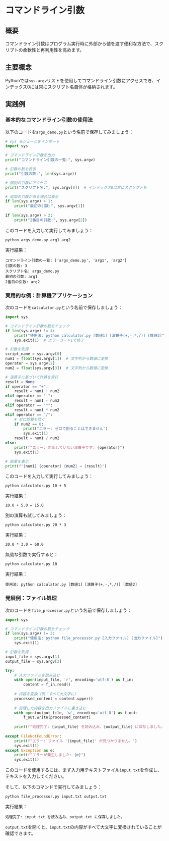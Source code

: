 # コマンドライン引数

## 概要
コマンドライン引数はプログラム実行時に外部から値を渡す便利な方法で、スクリプトの柔軟性と再利用性を高めます。

## 主要概念
Pythonでは`sys.argv`リストを使用してコマンドライン引数にアクセスでき、インデックス0には常にスクリプト名自体が格納されます。

## 実践例

### 基本的なコマンドライン引数の使用法

以下のコードを`args_demo.py`という名前で保存してみましょう：

```python
# sys モジュールをインポート
import sys

# コマンドライン引数を出力
print("コマンドライン引数の一覧:", sys.argv)

# 引数の数を表示
print("引数の数:", len(sys.argv))

# 個別の引数にアクセス
print("スクリプト名:", sys.argv[0])  # インデックス0は常にスクリプト名

# 追加の引数がある場合は表示
if len(sys.argv) > 1:
    print("最初の引数:", sys.argv[1])
    
if len(sys.argv) > 2:
    print("2番目の引数:", sys.argv[2])
```

このコードを入力して実行してみましょう：

```
python args_demo.py arg1 arg2
```

実行結果：
```
コマンドライン引数の一覧: ['args_demo.py', 'arg1', 'arg2']
引数の数: 3
スクリプト名: args_demo.py
最初の引数: arg1
2番目の引数: arg2
```

### 実用的な例：計算機アプリケーション

次のコードを`calculator.py`という名前で保存しましょう：

```python
import sys

# コマンドライン引数の数をチェック
if len(sys.argv) != 4:
    print("使用法: python calculator.py [数値1] [演算子(+,-,*,/)] [数値2]")
    sys.exit(1)  # エラーコード1で終了

# 引数を取得
script_name = sys.argv[0]
num1 = float(sys.argv[1])  # 文字列から数値に変換
operator = sys.argv[2]
num2 = float(sys.argv[3])  # 文字列から数値に変換

# 演算子に基づいて計算を実行
result = None
if operator == "+":
    result = num1 + num2
elif operator == "-":
    result = num1 - num2
elif operator == "*":
    result = num1 * num2
elif operator == "/":
    # ゼロ除算を防ぐ
    if num2 == 0:
        print("エラー: ゼロで割ることはできません")
        sys.exit(1)
    result = num1 / num2
else:
    print(f"エラー: 対応していない演算子です: {operator}")
    sys.exit(1)

# 結果を表示
print(f"{num1} {operator} {num2} = {result}")
```

このコードを入力して実行してみましょう：

```
python calculator.py 10 + 5
```

実行結果：
```
10.0 + 5.0 = 15.0
```

別の演算も試してみましょう：

```
python calculator.py 20 * 3
```

実行結果：
```
20.0 * 3.0 = 60.0
```

無効な引数で実行すると：

```
python calculator.py 10
```

実行結果：
```
使用法: python calculator.py [数値1] [演算子(+,-,*,/)] [数値2]
```

### 発展例：ファイル処理

次のコードを`file_processor.py`という名前で保存しましょう：

```python
import sys

# コマンドライン引数の数をチェック
if len(sys.argv) != 3:
    print("使用法: python file_processor.py [入力ファイル] [出力ファイル]")
    sys.exit(1)

# 引数を取得
input_file = sys.argv[1]
output_file = sys.argv[2]

try:
    # 入力ファイルを読み込む
    with open(input_file, 'r', encoding='utf-8') as f_in:
        content = f_in.read()
        
    # 内容を変換（例：すべて大文字に）
    processed_content = content.upper()
    
    # 処理した内容を出力ファイルに書き込む
    with open(output_file, 'w', encoding='utf-8') as f_out:
        f_out.write(processed_content)
        
    print(f"処理完了: {input_file} を読み込み、{output_file} に保存しました。")
    
except FileNotFoundError:
    print(f"エラー: ファイル '{input_file}' が見つかりません。")
    sys.exit(1)
except Exception as e:
    print(f"エラーが発生しました: {e}")
    sys.exit(1)
```

このコードを使用するには、まず入力用テキストファイル`input.txt`を作成し、テキストを入力してください。

そして、以下のコマンドで実行してみましょう：

```
python file_processor.py input.txt output.txt
```

実行結果：
```
処理完了: input.txt を読み込み、output.txt に保存しました。
```

`output.txt`を開くと、`input.txt`の内容がすべて大文字に変換されていることが確認できます。
